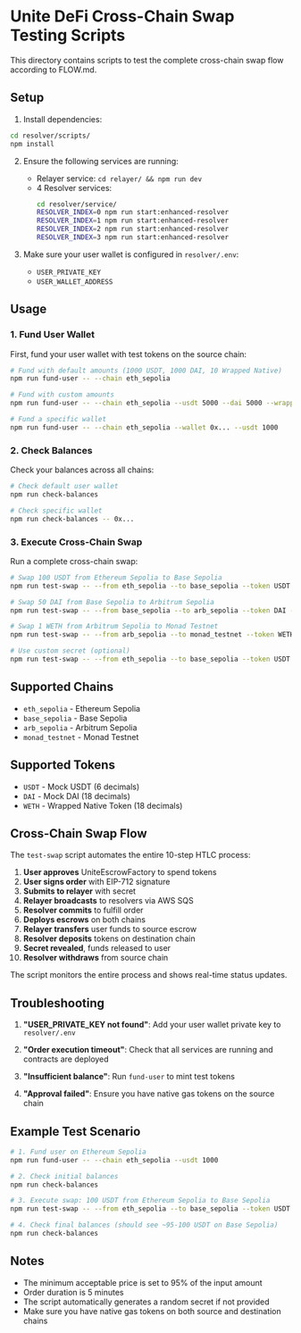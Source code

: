 # Unite DeFi Cross-Chain Swap Testing Scripts

This directory contains scripts to test the complete cross-chain swap flow according to FLOW.md.

## Setup

1. Install dependencies:
```bash
cd resolver/scripts/
npm install
```

2. Ensure the following services are running:
   - Relayer service: `cd relayer/ && npm run dev`
   - 4 Resolver services:
     ```bash
     cd resolver/service/
     RESOLVER_INDEX=0 npm run start:enhanced-resolver
     RESOLVER_INDEX=1 npm run start:enhanced-resolver
     RESOLVER_INDEX=2 npm run start:enhanced-resolver
     RESOLVER_INDEX=3 npm run start:enhanced-resolver
     ```

3. Make sure your user wallet is configured in `resolver/.env`:
   - `USER_PRIVATE_KEY`
   - `USER_WALLET_ADDRESS`

## Usage

### 1. Fund User Wallet

First, fund your user wallet with test tokens on the source chain:

```bash
# Fund with default amounts (1000 USDT, 1000 DAI, 10 Wrapped Native)
npm run fund-user -- --chain eth_sepolia

# Fund with custom amounts
npm run fund-user -- --chain eth_sepolia --usdt 5000 --dai 5000 --wrapped 50

# Fund a specific wallet
npm run fund-user -- --chain eth_sepolia --wallet 0x... --usdt 1000
```

### 2. Check Balances

Check your balances across all chains:

```bash
# Check default user wallet
npm run check-balances

# Check specific wallet
npm run check-balances -- 0x...
```

### 3. Execute Cross-Chain Swap

Run a complete cross-chain swap:

```bash
# Swap 100 USDT from Ethereum Sepolia to Base Sepolia
npm run test-swap -- --from eth_sepolia --to base_sepolia --token USDT --amount 100

# Swap 50 DAI from Base Sepolia to Arbitrum Sepolia
npm run test-swap -- --from base_sepolia --to arb_sepolia --token DAI --amount 50

# Swap 1 WETH from Arbitrum Sepolia to Monad Testnet
npm run test-swap -- --from arb_sepolia --to monad_testnet --token WETH --amount 1

# Use custom secret (optional)
npm run test-swap -- --from eth_sepolia --to base_sepolia --token USDT --amount 100 --secret myCustomSecret123
```

## Supported Chains

- `eth_sepolia` - Ethereum Sepolia
- `base_sepolia` - Base Sepolia
- `arb_sepolia` - Arbitrum Sepolia
- `monad_testnet` - Monad Testnet

## Supported Tokens

- `USDT` - Mock USDT (6 decimals)
- `DAI` - Mock DAI (18 decimals)
- `WETH` - Wrapped Native Token (18 decimals)

## Cross-Chain Swap Flow

The `test-swap` script automates the entire 10-step HTLC process:

1. **User approves** UniteEscrowFactory to spend tokens
2. **User signs order** with EIP-712 signature
3. **Submits to relayer** with secret
4. **Relayer broadcasts** to resolvers via AWS SQS
5. **Resolver commits** to fulfill order
6. **Deploys escrows** on both chains
7. **Relayer transfers** user funds to source escrow
8. **Resolver deposits** tokens on destination chain
9. **Secret revealed**, funds released to user
10. **Resolver withdraws** from source chain

The script monitors the entire process and shows real-time status updates.

## Troubleshooting

1. **"USER_PRIVATE_KEY not found"**: Add your user wallet private key to `resolver/.env`

2. **"Order execution timeout"**: Check that all services are running and contracts are deployed

3. **"Insufficient balance"**: Run `fund-user` to mint test tokens

4. **"Approval failed"**: Ensure you have native gas tokens on the source chain

## Example Test Scenario

```bash
# 1. Fund user on Ethereum Sepolia
npm run fund-user -- --chain eth_sepolia --usdt 1000

# 2. Check initial balances
npm run check-balances

# 3. Execute swap: 100 USDT from Ethereum Sepolia to Base Sepolia
npm run test-swap -- --from eth_sepolia --to base_sepolia --token USDT --amount 100

# 4. Check final balances (should see ~95-100 USDT on Base Sepolia)
npm run check-balances
```

## Notes

- The minimum acceptable price is set to 95% of the input amount
- Order duration is 5 minutes
- The script automatically generates a random secret if not provided
- Make sure you have native gas tokens on both source and destination chains